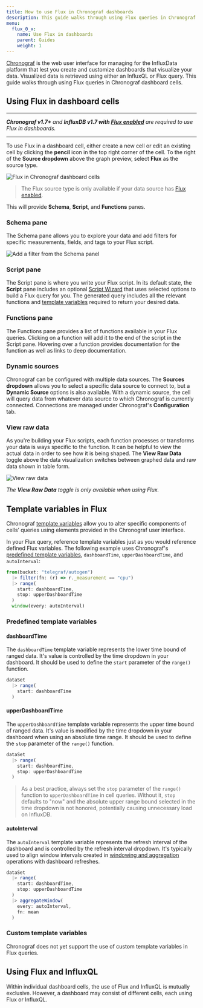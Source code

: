 ```yaml
---
title: How to use Flux in Chronograf dashboards
description: This guide walks through using Flux queries in Chronograf dashboard cells, what template variables are available, and how to use them.
menu:
  flux_0_x:
    name: Use Flux in dashboards
    parent: Guides
    weight: 1
---
```


[Chronograf](/chronograf/latest/) is the web user interface for managing for the
InfluxData platform that lest you create and customize dashboards that visualize your data.
Visualized data is retrieved using either an InfluxQL or Flux query.
This guide walks through using Flux queries in Chronograf dashboard cells.

## Using Flux in dashboard cells

---

_**Chronograf v1.7+** and **InfluxDB v1.7 with [Flux enabled](/flux/v0.x/introduction/installation)**
are required to use Flux in dashboards._

---

To use Flux in a dashboard cell, either create a new cell or edit an existing cell
by clicking the **pencil** icon in the top right corner of the cell.
To the right of the **Source dropdown** above the graph preview, select **Flux** as the source type.

![Flux in Chronograf dashboard cells](/img/flux/flux-dashboard-cell.png)

> The Flux source type is only available if your data source has
> [Flux enabled](/flux/v0.x/introduction/installation).

This will provide **Schema**, **Script**, and **Functions** panes.

### Schema pane
The Schema pane allows you to explore your data and add filters for specific
measurements, fields, and tags to your Flux script.

<img src="/img/flux/flux-dashboard-add-filter.png" style="max-width:316px" title="Add a filter from the Schema panel">

### Script pane
The Script pane is where you write your Flux script.
In its default state, the **Script** pane includes an optional [Script Wizard](/chronograf/v1.7/guides/querying-data/#explore-data-with-flux)
that uses selected options to build a Flux query for you.
The generated query includes all the relevant functions and [template variables](#template-variables-in-flux)
required to return your desired data.

### Functions pane
The Functions pane provides a list of functions available in your Flux queries.
Clicking on a function will add it to the end of the script in the Script pane.
Hovering over a function provides documentation for the function as well as links
to deep documentation.

### Dynamic sources
Chronograf can be configured with multiple data sources.
The **Sources dropdown** allows you to select a specific data source to connect to,
but a **Dynamic Source** options is also available.
With a dynamic source, the cell will query data from whatever data source to which
Chronograf is currently connected.
Connections are managed under Chronograf's **Configuration** tab.

### View raw data
As you're building your Flux scripts, each function processes or transforms your
data is ways specific to the function.
It can be helpful to view the actual data in order to see how it is being shaped.
The **View Raw Data** toggle above the data visualization switches between graphed
data and raw data shown in table form.

![View raw data](/img/flux/flux-dashboard-view-raw.png)

_The **View Raw Data** toggle is only available when using Flux._

## Template variables in Flux
Chronograf [template variables](/chronograf/latest/guides/dashboard-template-variables/)
allow you to alter specific components of cells’ queries using elements provided in the
Chronograf user interface.

In your Flux query, reference template variables just as you would reference defined Flux variables.
The following example uses Chronograf's [predefined template variables](#predefined-template-variables),
`dashboardTime`, `upperDashboardTime`, and `autoInterval`:

```js
from(bucket: "telegraf/autogen")
  |> filter(fn: (r) => r._measurement == "cpu")
  |> range(
    start: dashboardTime,
    stop: upperDashboardTime
  )
  window(every: autoInterval)
```

### Predefined template variables

#### dashboardTime
The `dashboardTime` template variable represents the lower time bound of ranged data.
It's value is controlled by the time dropdown in your dashboard.
It should be used to define the `start` parameter of the `range()` function.

```js
dataSet
  |> range(
    start: dashboardTime
  )
```

#### upperDashboardTime
The `upperDashboardTime` template variable represents the upper time bound of ranged data.
It's value is modified by the time dropdown in your dashboard when using an absolute time range.
It should be used to define the `stop` parameter of the `range()` function.

```js
dataSet
  |> range(
    start: dashboardTime,
    stop: upperDashboardTime
  )
```
> As a best practice, always set the `stop` parameter of the `range()` function to `upperDashboardTime` in cell queries.
> Without it, `stop` defaults to "now" and the absolute upper range bound selected in the time dropdown is not honored,
> potentially causing unnecessary load on InfluxDB.

#### autoInterval
The `autoInterval` template variable represents the refresh interval of the dashboard
and is controlled by the refresh interval dropdown.
It's typically used to align window intervals created in
[windowing and aggregation](/flux/v0.x/guides/windowing-aggregating) operations with dashboard refreshes.

```js
dataSet
  |> range(
    start: dashboardTime,
    stop: upperDashboardTime
  )
  |> aggregateWindow(
    every: autoInterval,
    fn: mean
  )
```

### Custom template variables
<dt>
Chronograf does not yet support the use of custom template variables in Flux queries.
</dt>

## Using Flux and InfluxQL
Within individual dashboard cells, the use of Flux and InfluxQL is mutually exclusive.
However, a dashboard may consist of different cells, each using Flux or InfluxQL.
